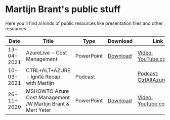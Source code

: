 # Martijn Brant's public stuff

Here you'll find al kinds of public resources like presentation files and other resources.

| Date | Title | Type | Download | Link |
|---|---|---|---|---|
| 13-04-2021 | AzureLive - Cost Management | PowerPoint | [Download](https://github.com/martijn-brant/public/raw/main/Talks/2021-04-13%20-%20AzureLive%20-%20Cost%20Management.pptx) | [Video: YouTube.com](https://youtu.be/s-880YBFRUg?t=7011) |
| 10-03-2021 | CTRL+ALT+AZURE - Ignite Recap with Martijn | Podcast |  | [Podcast: CtrlAltAzure.com](https://ctrlaltazure.com/episodes/072-ignite-recap-with-martijn) |
| 26-11-2020 | MSHOWTO Azure Cost Management /W Martijn Brant & Mert Yeter | PowerPoint | [Download](https://github.com/martijn-brant/public/raw/main/Talks/2020-11-26%20-%20MSHOWTO%20-%20Azure%20Cost%20Management.pptx) | [Video: Youtube.com](https://www.youtube.com/watch?v=cmyxzeRmBkI) |

